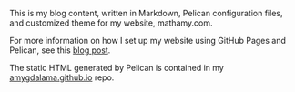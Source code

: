 This is my blog content, written in Markdown, Pelican configuration files, and customized theme for my website, mathamy.com.

For more information on how I set up my website using GitHub Pages and Pelican, see this [blog post](http://mathamy.com/migrating-to-github-pages-using-pelican.html).

The static HTML generated by Pelican is contained in my [amygdalama.github.io](https://github.com/amygdalama/amygdalama.github.io) repo.
